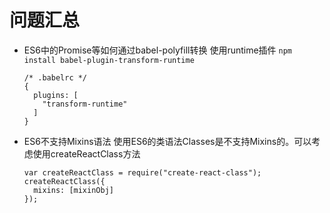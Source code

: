# 问题汇总
* ES6中的Promise等如何通过babel-polyfill转换
  使用runtime插件 `npm install babel-plugin-transform-runtime`
  ```
  /* .babelrc */
  {
    plugins: [
      "transform-runtime"
    ]
  }
  ```   

* ES6不支持Mixins语法
  使用ES6的类语法Classes是不支持Mixins的。可以考虑使用createReactClass方法
  ```
  var createReactClass = require("create-react-class");
  createReactClass({
    mixins: [mixinObj]
  });
  ```
